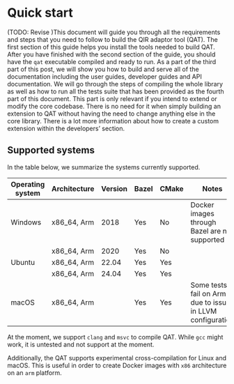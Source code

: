 # Quick start

(TODO: Revise )This document will guide you through all the requirements and steps that you
need to follow to build the QIR adaptor tool (QAT). The first section of this
guide helps you install the tools needed to build QAT. After you have finished
with the second section of the guide, you should have the `qat` executable
compiled and ready to run. As a part of the third part of this post, we will
show you how to build and serve all of the documentation including the user
guides, developer guides and API documentation. We will go through the steps of
compiling the whole library as well as how to run all the tests suite that has
been provided as the fourth part of this document. This part is only relevant if
you intend to extend or modify the core codebase. There is no need for it when
simply building an extension to QAT without having the need to change anything
else in the core library. There is a lot more information about how to create a
custom extension within the developers’ section.

## Supported systems

In the table below, we summarize the systems currently supported.

| Operating system | Architecture | Version | Bazel | CMake | Notes                                                      |
| ---------------- | ------------ | ------- | ----- | ----- | ---------------------------------------------------------- |
| Windows          | x86_64, Arm  | 2018    | Yes   | No    | Docker images through Bazel are not supported              |
|                  | x86_64, Arm  | 2020    | Yes   | No    |                                                            |
| Ubuntu           | x86_64, Arm  | 22.04   | Yes   | Yes   |                                                            |
|                  | x86_64, Arm  | 24.04   | Yes   | Yes   |                                                            |
| macOS            | x86_64, Arm  |         | Yes   | Yes   | Some tests fail on Arm due to issues in LLVM configuration |

At the moment, we support `clang` and `msvc` to compile QAT. While `gcc` might work, it is untested and not support at the moment.

Additionally, the QAT supports experimental cross-compilation for Linux and macOS. This is useful in order to create Docker images with `x86` architecture on an `arm` platform.
